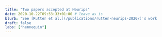 ```yaml
---
title: "Two papers accepted at Neurips"
date: 2020-10-22T09:53:33+01:00 # leave as is
blurb: "See [Rutten et al.](/publications/rutten-neurips-2020/)'s work on non-reversible Gaussian processes (oral), and [Jensen et al.](/publications/jensen-neurips-2020/)'s new manifold GPLVM."
draft: false
labs: ["hennequin"]
---
```



